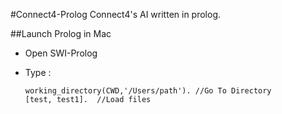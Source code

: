 #Connect4-Prolog
Connect4's AI written in prolog.

##Launch Prolog in Mac
*	Open SWI-Prolog 

*	Type :

		working_directory(CWD,'/Users/path'). //Go To Directory
		[test, test1].  //Load files